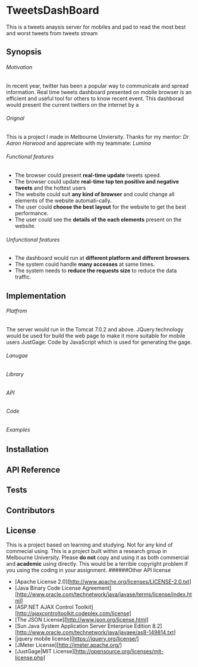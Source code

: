 # TweetsDashBoard
This is a tweets anaysis server for mobiles and pad to read the most best and worst tweets from tweets stream

## Synopsis
###### Motivation
In recent year, twitter has been a popular way to communicate and spread information. Real time tweets dashboard presented on mobile browser is an efficient and useful tool for others to know recent event. This dashborad would present the current twitters on the internet by a 
###### Orignal
This is a project I made in Melbourne Unviersity. Thanks for my mentor: *Dr Aaron Harwood* and appreciate with my teammate: *Lumina*
###### Functional features
- The browser could present **real-time update** tweets speed.
- The browser could update **real-time top ten positive and negative tweets** and the hottest users
- The website could suit **any kind of browser** and could change all elements of the website automati-cally.
- The user could **choose the best layout** for the website to get the best performance.
- The user could see the **details of the each elements** present on the website.
###### Unfunctional features
- The dashboard would run at **different platform and different browsers**.
- The system could handle **many accesses** at same times.
- The system needs to **reduce the requests size** to reduce the data traffic.

## Implementation
###### Platfrom
The server would run in the Tomcat 7.0.2 and above.
JQuery technology would be used for build the web page to make it more suitable for mobile users
JustGage: Code by JavaScript which is used for generating the gage.
###### Lanugae
###### Library
###### API
###### Code
###### Examples


## Installation


## API Reference


## Tests


## Contributors


## License
This is a project based on learning and studying. Not for any kind of commecial using. This is a project built within a research group in Melbourne University. Please **do not** copy and using it as both commercial and **academic** using directly. This would be a terrible copyright problem if you using the coding in your assignment. 
######Other API license
- [Apache License 2.0][http://www.apache.org/licenses/LICENSE-2.0.txt]
- [Java Binary Code License Agreement][http://www.oracle.com/technetwork/java/javase/terms/license/index.html]
- [ASP.NET AJAX Control Toolkit][http://ajaxcontroltoolkit.codeplex.com/license]
- [The JSON License][http://www.json.org/license.html]
- [Sun Java System Application Server Enterprise Edition 8.2][http://www.oracle.com/technetwork/java/javaee/as8-149814.txt]
- [jquery mobile license][https://jquery.org/license/]
- [JMeter License][http://jmeter.apache.org/]
- [JustGage|MIT License][http://opensource.org/licenses/mit-license.php]


